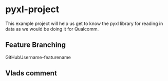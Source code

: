 # pyxl-project
This example project will help us get to know the pyxl library for reading in data as we would be doing it for Qualcomm.

## Feature Branching
GitHubUsername-featurename


## Vlads comment
